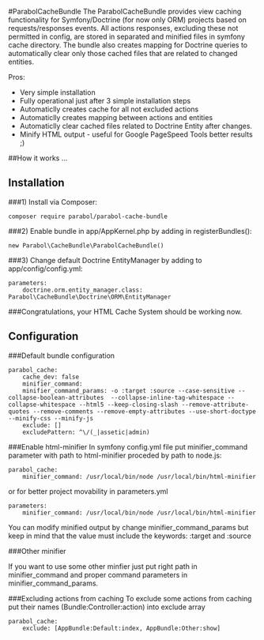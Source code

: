 #ParabolCacheBundle
The ParabolCacheBundle provides view caching functionality for Symfony/Doctrine (for now only ORM) projects based on requests/responses events. All actions responses, excluding these not permitted in config, are stored in separated and minified files in symfony cache directory.
The bundle also creates mapping for Doctrine queries to automatically clear only those cached files that are related to changed entities. 

Pros:
- Very simple installation
- Fully operational just after 3 simple installation steps
- Automaticlly creates cache for all not excluded actions
- Automaticlly creates mapping between actions and entities
- Automaticlly clear cached files related to Doctrine Entity after changes.
- Minify HTML output - useful for Google PageSpeed Tools better results ;)

##How it works
...

## Installation
###1) Install via Composer:
```
composer require parabol/parabol-cache-bundle 
```
###2) Enable bundle in app/AppKernel.php by adding in registerBundles():
```
new Parabol\CacheBundle\ParabolCacheBundle()
```
###3) Change default Doctrine EntityManager by adding to app/config/config.yml:
```
parameters:
	doctrine.orm.entity_manager.class: Parabol\CacheBundle\Doctrine\ORM\EntityManager
```

###Congratulations, your HTML Cache System should be working now.


## Configuration

###Default bundle configuration
```
parabol_cache:
	cache_dev: false
	minifier_command:
	minifier_command_params: -o :target :source --case-sensitive --collapse-boolean-attributes  --collapse-inline-tag-whitespace --collapse-whitespace --html5 --keep-closing-slash --remove-attribute-quotes --remove-comments --remove-empty-attributes --use-short-doctype --minify-css --minify-js
	exclude: []
	excludePattern: ^\/(_|assetic|admin)
```

###Enable html-minifier
In symfony config.yml file put minifier_command parameter with path to html-minifier proceded by path to node.js:
```
parabol_cache:
	minifier_command: /usr/local/bin/node /usr/local/bin/html-minifier
```
or for better project movability in parameters.yml 
```
parameters:
	minifier_command: /usr/local/bin/node /usr/local/bin/html-minifier
```
You can modify minified output by change minifier_command_params but keep in mind that the value must include the keywords: :target and :source

###Other minifier

If you want to use some other minfier just put right path in minifier_command and proper command parameters in minifier_command_params.


###Excluding actions from caching
To exclude some actions from caching put their names (Bundle:Controller:action) into exclude array
```
parabol_cache:
	exclude: [AppBundle:Default:index, AppBundle:Other:show]
```
